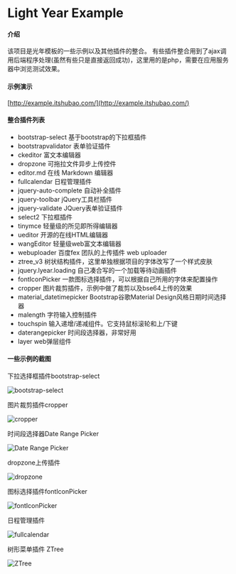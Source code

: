 # Light Year Example

#### 介绍
该项目是光年模板的一些示例以及其他插件的整合。
有些插件整合用到了ajax调用后端程序处理(虽然有些只是直接返回成功)，这里用的是php，需要在应用服务器中浏览测试效果。

#### 示例演示
[http://example.itshubao.com/](http://example.itshubao.com/)

#### 整合插件列表
- bootstrap-select           基于bootstrap的下拉框插件
- bootstrapvalidator         表单验证插件
- ckeditor                   富文本编辑器
- dropzone                   可拖拉文件异步上传控件
- editor.md                  在线 Markdown 编辑器
- fullcalendar               日程管理插件
- jquery-auto-complete       自动补全插件
- jquery-toolbar             jQuery工具栏插件
- jquery-validate            JQuery表单验证插件
- select2                    下拉框插件
- tinymce                    轻量级的所见即所得编辑器
- ueditor                    开源的在线HTML编辑器
- wangEditor                 轻量级web富文本编辑器
- webuploader                百度fex 团队的上传插件 web uploader
- ztree_v3                   树状结构插件，这里单独根据项目的字体改写了一个样式皮肤
- jquery.lyear.loading       自己凑合写的一个加载等待动画插件
- fontIconPicker             一款图标选择插件，可以根据自己所用的字体来配置操作
- cropper                    图片裁剪插件，示例中做了裁剪以及bse64上传的效果
- material_datetimepicker    Bootstrap谷歌Material Design风格日期时间选择器
- malength                   字符输入控制插件
- touchspin                  输入递增/递减组件。它支持鼠标滚轮和上/下键
- daterangepicker            时间段选择器，非常好用
- layer                      web弹层组件

#### 一些示例的截图

下拉选择框插件bootstrap-select

![bootstrap-select](https://images.gitee.com/uploads/images/2019/1216/105808_aa8640a0_82992.png "搜狗截图20191216104737.png")

图片裁剪插件cropper

![cropper](https://images.gitee.com/uploads/images/2019/1216/105905_ade7d333_82992.png "搜狗截图20191216105020.png")

时间段选择器Date Range Picker

![Date Range Picker](https://images.gitee.com/uploads/images/2019/1216/105931_e6735b75_82992.png "搜狗截图20191216105054.png")

dropzone上传插件

![dropzone](https://images.gitee.com/uploads/images/2019/1216/105959_80c3498f_82992.png "搜狗截图20191216105112.png")

图标选择插件fontIconPicker

![fontIconPicker](https://images.gitee.com/uploads/images/2019/1216/110030_de46dddc_82992.png "搜狗截图20191216105141.png")

日程管理插件

![fullcalendar](https://images.gitee.com/uploads/images/2019/1216/110057_f3993cf0_82992.png "搜狗截图20191216105158.png")

树形菜单插件 ZTree

![ZTree](https://images.gitee.com/uploads/images/2019/1216/110127_9c2825c4_82992.png "搜狗截图20191216105657.png")